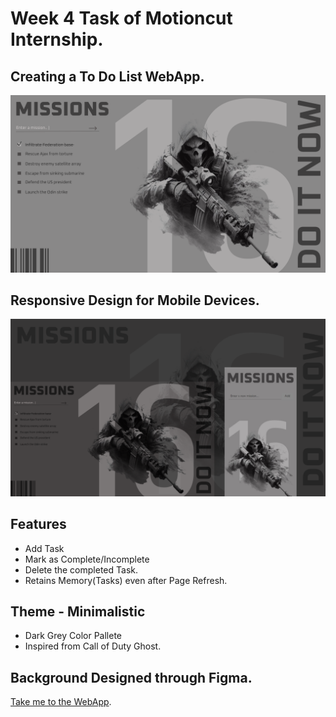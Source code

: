 # Week 4 Task of Motioncut Internship.

## Creating a To Do List WebApp.

![WebApp Screenshot](https://github.com/AmanKadam-16/AmanKadam-16.github.io/blob/main/Assets/SnapShot.png)

## Responsive Design for Mobile Devices.
![Responssive WebApp](https://github.com/AmanKadam-16/AmanKadam-16.github.io/blob/main/Assets/Responsive_Snapshot.png)

## Features
- Add Task
- Mark as Complete/Incomplete
- Delete the completed Task.
- Retains Memory(Tasks) even after Page Refresh.

## Theme - Minimalistic
- Dark Grey Color Pallete
- Inspired from Call of Duty Ghost.

## Background Designed through Figma.

[Take me to the WebApp](https://amankadam-16.github.io/).
